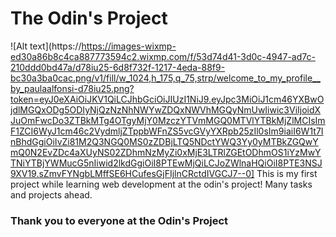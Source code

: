 # The Odin's Project

![Alt text](https://https://images-wixmp-ed30a86b8c4ca887773594c2.wixmp.com/f/53d74d41-3d0c-4947-ad7c-210ddd0bd47a/d78iu25-6d8f732f-1217-4eda-88f9-bc30a3ba0cac.png/v1/fill/w_1024,h_175,q_75,strp/welcome_to_my_profile__by_paulaalfonsi-d78iu25.png?token=eyJ0eXAiOiJKV1QiLCJhbGciOiJIUzI1NiJ9.eyJpc3MiOiJ1cm46YXBwOjdlMGQxODg5ODIyNjQzNzNhNWYwZDQxNWVhMGQyNmUwIiwic3ViIjoidXJuOmFwcDo3ZTBkMTg4OTgyMjY0MzczYTVmMGQ0MTVlYTBkMjZlMCIsImF1ZCI6WyJ1cm46c2VydmljZTppbWFnZS5vcGVyYXRpb25zIl0sIm9iaiI6W1t7InBhdGgiOiIvZi81M2Q3NGQ0MS0zZDBjLTQ5NDctYWQ3Yy0yMTBkZGQwYmQ0N2EvZDc4aXUyNS02ZDhmNzMyZi0xMjE3LTRlZGEtODhmOS1iYzMwYTNiYTBjYWMucG5nIiwid2lkdGgiOiI8PTEwMjQiLCJoZWlnaHQiOiI8PTE3NSJ9XV19.sZmvFYNgbLMffSE6HCufesGjFIjlnCRctdIVGCJ7--0]
This is my first project while learning web development at the odin's project!
Many tasks and projects ahead.

### Thank you to everyone at the Odin's Project
